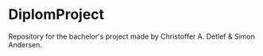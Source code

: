 # DiplomProject
Repository for the bachelor's project made by Christoffer A. Detlef &amp; Simon Andersen. 
